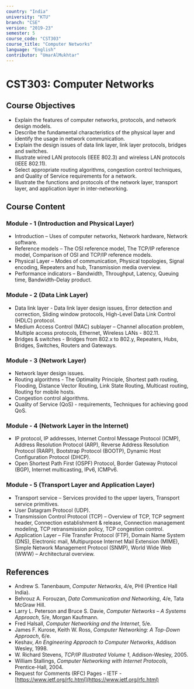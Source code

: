 ```yaml
---
country: "India"
university: "KTU"
branch: "CSE"
version: "2019-23"
semester: 5
course_code: "CST303"
course_title: "Computer Networks"
language: "English"
contributor: "UmarAlMukhtar"
---
```


# CST303: Computer Networks

## Course Objectives
* Explain the features of computer networks, protocols, and network design models.
* Describe the fundamental characteristics of the physical layer and identify the usage in network communication.
* Explain the design issues of data link layer, link layer protocols, bridges and switches.
* Illustrate wired LAN protocols (IEEE 802.3) and wireless LAN protocols (IEEE 802.11).
* Select appropriate routing algorithms, congestion control techniques, and Quality of Service requirements for a network.
* Illustrate the functions and protocols of the network layer, transport layer, and application layer in inter-networking.

## Course Content
### Module - 1 (Introduction and Physical Layer)
* Introduction – Uses of computer networks, Network hardware, Network software.  
* Reference models – The OSI reference model, The TCP/IP reference model, Comparison of OSI and TCP/IP reference models.  
* Physical Layer – Modes of communication, Physical topologies, Signal encoding, Repeaters and hub, Transmission media overview.  
* Performance indicators – Bandwidth, Throughput, Latency, Queuing time, Bandwidth–Delay product.  

### Module - 2 (Data Link Layer)
* Data link layer - Data link layer design issues, Error detection and correction, Sliding window protocols, High-Level Data Link Control (HDLC) protocol.  
* Medium Access Control (MAC) sublayer – Channel allocation problem, Multiple access protocols, Ethernet, Wireless LANs - 802.11.  
* Bridges & switches - Bridges from 802.x to 802.y, Repeaters, Hubs, Bridges, Switches, Routers and Gateways.  

### Module - 3 (Network Layer)
* Network layer design issues.  
* Routing algorithms - The Optimality Principle, Shortest path routing, Flooding, Distance Vector Routing, Link State Routing, Multicast routing, Routing for mobile hosts.  
* Congestion control algorithms.  
* Quality of Service (QoS) - requirements, Techniques for achieving good QoS.  

### Module - 4 (Network Layer in the Internet)
* IP protocol, IP addresses, Internet Control Message Protocol (ICMP), Address Resolution Protocol (ARP), Reverse Address Resolution Protocol (RARP), Bootstrap Protocol (BOOTP), Dynamic Host Configuration Protocol (DHCP).  
* Open Shortest Path First (OSPF) Protocol, Border Gateway Protocol (BGP), Internet multicasting, IPv6, ICMPv6.  

### Module - 5 (Transport Layer and Application Layer)
* Transport service – Services provided to the upper layers, Transport service primitives.  
* User Datagram Protocol (UDP).  
* Transmission Control Protocol (TCP) – Overview of TCP, TCP segment header, Connection establishment & release, Connection management modeling, TCP retransmission policy, TCP congestion control.  
* Application Layer – File Transfer Protocol (FTP), Domain Name System (DNS), Electronic mail, Multipurpose Internet Mail Extension (MIME), Simple Network Management Protocol (SNMP), World Wide Web (WWW) – Architectural overview.  

## References
* Andrew S. Tanenbaum, *Computer Networks*, 4/e, PHI (Prentice Hall India).
* Behrouz A. Forouzan, *Data Communication and Networking*, 4/e, Tata McGraw Hill.
* Larry L. Peterson and Bruce S. Davie, *Computer Networks – A Systems Approach*, 5/e, Morgan Kaufmann.
* Fred Halsall, *Computer Networking and the Internet*, 5/e.
* James F. Kurose, Keith W. Ross, *Computer Networking: A Top-Down Approach*, 6/e.
* Keshav, *An Engineering Approach to Computer Networks*, Addison Wesley, 1998.
* W. Richard Stevens, *TCP/IP Illustrated Volume 1*, Addison-Wesley, 2005.
* William Stallings, *Computer Networking with Internet Protocols*, Prentice-Hall, 2004.
* Request for Comments (RFC) Pages - IETF - [https://www.ietf.org/rfc.html](https://www.ietf.org/rfc.html)
